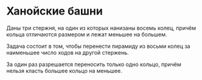 # Ханойские башни 

Даны три стержня, на один из которых нанизаны восемь колец, причём кольца отличаются размером и лежат меньшее на большем.

Задача состоит в том, чтобы перенести пирамиду из восьми колец за наименьшее число ходов на другой стержень. 

За один раз разрешается переносить только одно кольцо, причём нельзя класть большее кольцо на меньшее.

